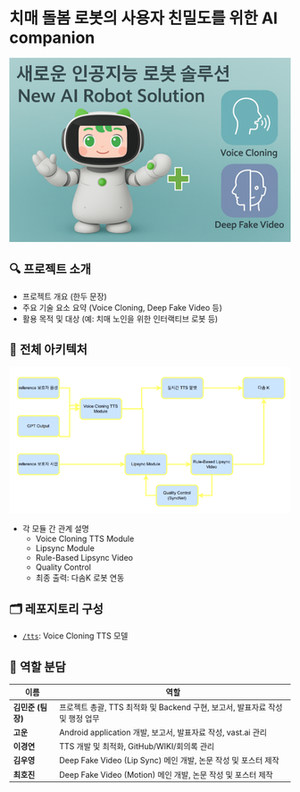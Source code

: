 # 치매 돌봄 로봇의 사용자 친밀도를 위한 AI companion

![프로젝트 이미지](./companion.png) 

## 🔍 프로젝트 소개
- 프로젝트 개요 (한두 문장)
- 주요 기술 요소 요약 (Voice Cloning, Deep Fake Video 등)
- 활용 목적 및 대상 (예: 치매 노인을 위한 인터랙티브 로봇 등)

## 🧠 전체 아키텍처

![파이프라인 아키텍처](./overall_architecture.png) 

- 각 모듈 간 관계 설명
  - Voice Cloning TTS Module
  - Lipsync Module
  - Rule-Based Lipsync Video
  - Quality Control
  - 최종 출력: 다솜K 로봇 연동

## 🗂️ 레포지토리 구성

- [`/tts`]([https://github.com/sogang-capzzang/tts](https://github.com/sogang-capzzang/CosyVoice)): Voice Cloning TTS 모델


## 👥 역할 분담

| 이름       | 역할 |
|------------|------|
| **김민준 (팀장)** | 프로젝트 총괄, TTS 최적화 및 Backend 구현, 보고서, 발표자료 작성 및 행정 업무 |
| **고운**         | Android application 개발, 보고서, 발표자료 작성, vast.ai 관리 |
| **이경연**       | TTS 개발 및 최적화, GitHub/WIKI/회의록 관리 |
| **김우영**       | Deep Fake Video (Lip Sync) 메인 개발, 논문 작성 및 포스터 제작 |
| **최호진**       | Deep Fake Video (Motion) 메인 개발, 논문 작성 및 포스터 제작 |
